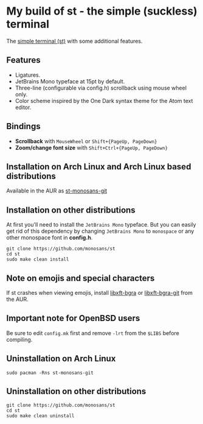 # My build of st - the simple (suckless) terminal

The [simple terminal (st)](https://st.suckless.org) with some additional features.

## Features

+ Ligatures.
+ JetBrains Mono typeface at 15pt by default.
+ Three-line (configurable via config.h) scrollback using mouse wheel only.
+ Color scheme inspired by the One Dark syntax theme for the Atom text editor.

## Bindings

+ **Scrollback** with `MouseWheel` or `Shift+{PageUp, PageDown}`
+ **Zoom/change font size** with `Shift+Ctrl+{PageUp, PageDown}`

## Installation on Arch Linux and Arch Linux based distributions

Available in the AUR as [st-monosans-git](https://aur.archlinux.org/packages/st-monosans-git)

## Installation on other distributions

At first you'll need to install the `JetBrains Mono` typeface. But you can easily get rid of this dependency by changing `JetBrains Mono` to `monospace` or any other monospace font in **config.h**.
```
git clone https://github.com/monosans/st
cd st
sudo make clean install
```

## Note on emojis and special characters

If st crashes when viewing emojis, install [libxft-bgra](https://aur.archlinux.org/packages/libxft-bgra) or [libxft-bgra-git](https://aur.archlinux.org/packages/libxft-bgra-git) from the AUR.

## Important note for OpenBSD users

Be sure to edit `config.mk` first and remove `-lrt` from the `$LIBS` before compiling.

## Uninstallation on Arch Linux

`sudo pacman -Rns st-monosans-git`

## Uninstallation on other distributions

```
git clone https://github.com/monosans/st
cd st
sudo make clean uninstall
```
